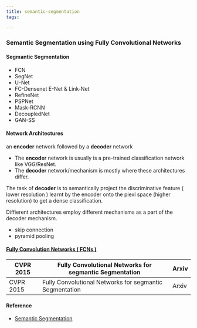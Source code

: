 ```yaml
---
title: semantic-segmentation
tags:

---
```


### Semantic Segmentation using Fully Convolutional Networks

#### Segmantic Segmentation

- FCN 
- SegNet
- U-Net
- FC-Densenet E-Net & Link-Net
- RefineNet
- PSPNet
- Mask-RCNN
- DecoupledNet
- GAN-SS

#### Network Architectures

an **encoder** network followed by a **decoder** network

- The **encoder** network is usually is a pre-trained classification network like VGG/ResNet.
- The **decoder** network/mechanism is mostly where these architectures differ.

The task of **decoder** is to semantically project the discriminative feature ( lower resolution ) learnt by the encoder onto the piexl space (higher resolution) to get a dense classification.

Diffierent architectures employ different mechanisms as a part of the decoder mechanism.

- skip connection
- pyramid pooling



#### [Fully Convolution Networks ( FCNs )]()

| CVPR 2015 | Fully Convolutional Networks for segmantic Segmentation | Arxiv |
| --------- | ------------------------------------------------------- | ----- |
| CVPR 2015 | Fully Convolutional Networks for segmantic Segmentation | Arxiv |



#### Reference

- [Semantic Segmentation](https://meetshah1995.github.io/semantic-segmentation/deep-learning/pytorch/visdom/2017/06/01/semantic-segmentation-over-the-years.html)